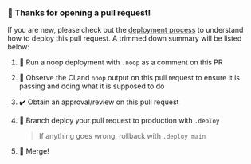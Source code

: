 ### 👋 Thanks for opening a pull request!

If you are new, please check out the [deployment process](https://github.com/the-hideout/cloudflare#deployment-) to understand how to deploy this pull request. A trimmed down summary will be listed below:

1. 🧪 Run a noop deployment with `.noop` as a comment on this PR
1. 👀 Observe the CI and `noop` output on this pull request to ensure it is passing and doing what it is supposed to do
1. ✔️ Obtain an approval/review on this pull request
1. 🚀 Branch deploy your pull request to production with `.deploy`

    > If anything goes wrong, rollback with `.deploy main`

1. 🎉 Merge!
